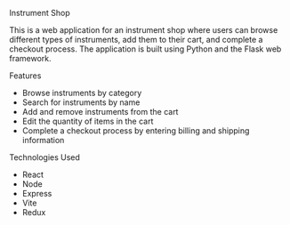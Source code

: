 Instrument Shop

This is a web application for an instrument shop where users can browse different types of instruments, add them to their cart, and complete a checkout process. The application is built using Python and the Flask web framework.

Features
* Browse instruments by category
* Search for instruments by name
* Add and remove instruments from the cart
* Edit the quantity of items in the cart
* Complete a checkout process by entering billing and shipping information

Technologies Used
* React
* Node
* Express
* Vite
* Redux

